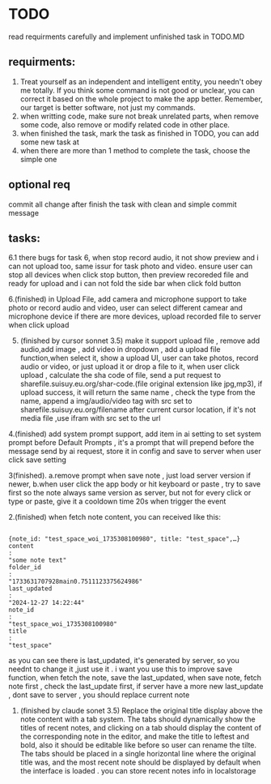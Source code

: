 # TODO
read requirments carefully and implement unfinished task in TODO.MD

## requirments:

1. Treat yourself as an independent and intelligent entity, you needn't obey me totally. If you think some command is not good or unclear, you can correct it based on the whole project to make the app better. Remember, our target is better software, not just my commands.
2. when writting code, make sure not break unrelated parts, when remove some code, also remove or modify related code in other place.
3. when finished the task,  mark the task as finished in TODO, you can add some new task  at 
4. when there are more than 1 method to complete the task, choose the simple one 

## optional req
commit all change after finish the task with clean and simple commit message

## tasks:

6.1  there bugs for task 6, when stop record audio, it not show preview and i can not upload too, same issur for task photo and video. ensure user can stop all devices when click stop button, then preview recoreded file and ready for upload
and i can not fold the side bar when click fold button 

6.(finished) in Upload File, add camera and microphone support to take photo or record audio and video, user can select different camear and microphone device if there are more devices, upload recorded file to server when click upload

5. (finished by cursor sonnet 3.5) make it support upload file , remove add audio,add image , add video in dropdown , add a upload file function,when select it, show a upload UI, user can take photos, record audio or video, or just upload it or drop a file to it, when user click upload , calculate the sha code of file, send a put request to sharefile.suisuy.eu.org/shar-code.(file original extension like jpg,mp3), if upload success, it will return the same name , check the type from  the name, append a img/audio/video tag with src set to sharefile.suisuy.eu.org/filename after current cursor location, if it's not media file ,use ifram with src set to the url

4.(finished) add system prompt support, add item in ai setting to set system prompt before Default Prompts , it's a prompt that will prepend before the message send by ai request, store it in config and save to server when user click save setting

3(finished). 
a.remove prompt when save note , just load server version if newer, 
b.when user click the app body or hit keyboard or paste , try to save first so the note always same version as server, but not for every click or type or paste, give it a cooldown time 20s when trigger the event

2.(finished) when fetch note content, you can received like this:
```

{note_id: "test_space_woi_1735308100980", title: "test_space",…}
content
: 
"some note text"
folder_id
: 
"1733631707928main0.7511123375624986"
last_updated
: 
"2024-12-27 14:22:44"
note_id
: 
"test_space_woi_1735308100980"
title
: 
"test_space"

```
as you can see there is last_updated, it's generated by server, so you neednt to change it ,just use it . i want you use this to improve save function, when fetch the note, save the last_updated, when save note, fetch note first , check the last_update first, if server have a more new last_update , dont save to server , you should replace current note 

1. (finished by claude sonet 3.5) Replace the original title display above the note content  with a tab system. The tabs should dynamically show the titles of recent notes, and clicking on a tab should display the content of the corresponding note in the editor, and make the title to leftest and bold, also it should be editable like before so user can rename the tilte. The tabs should be placed in a single horizontal line where the original title was, and the most recent note should be displayed by default when the interface is loaded . you can store recent notes info in localstorage